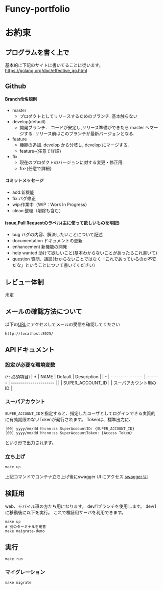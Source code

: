 # Funcy-portfolio
# お約束

## プログラムを書く上で
基本的に下記のサイトに書いてることに従います。  
https://golang.org/doc/effective_go.html

## Github
#### Branch命名規則
- master
    - プロダクトとしてリリースするためのブランチ. 基本触らない
- develop(default)
    - 開発ブランチ． コードが安定し,リリース準備ができたら master へマージする. リリース前はこのブランチが最新バージョンとなる.
- feature
    - 機能の追加. develop から分岐し, develop にマージする.
    - feature-{任意で詳細}
- fix
    - 現在のプロダクトのバージョンに対する変更・修正用.
    - fix-{任意で詳細}
#### コミットメッセージ
- add:新機能
- fix:バグ修正
- wip:作業中（WIP：Work In Progress）
- clean:整理（削除も含む）

#### issue,Pull Requestのラベル(主に使って欲しいものを明記)
- bug バグの内容、解決したいことについて記述
- documentation ドキュメントの更新
- enhancement 新機能の開発
- help wanted 助けて欲しいこと(基本わからないことがあったらこれ書いて)
- question 質問、議論(わからないことではなく「これであっているのか不安だな」ということについて書いてください)
## レビュー体制
未定

## メールの確認方法について
以下の[URL](http://localhost:8025/)にアクセスしてメールの受信を確認してください
```
http://localhost:8025/
```


## APIドキュメント
### 設定が必要な環境変数
(`*`: 必須項目)
| * | NAME             | Default | Description            |
| - | ---------------- | ------- | ---------------------- |
|   | SUPER_ACCOUNT_ID |         | スーパアカウント用のID |


### スーパアカウント
`SUPER_ACCOUNT_ID`を指定すると、指定したユーザとしてログインできる実質的に有効期限のないTokenが発行されます。
Tokenは、標準出力に、
```
[00] yyyy/mm/dd hh:nn:ss SuperAccountID: {SUPER_ACCOUNT_ID}
[00] yyyy/mm/dd hh:nn:ss SuperAccountToken: {Access Token}
```
という形で出力されます。

### 立ち上げ
```
make up
```
上記コマンドでコンテナ立ち上げ後にswagger UI にアクセス
[swagger UI](http://localhost:8002/)

## 検証用
web、モバイル班の方たち用になります。
dev/1ブランチを使用します。
dev/1に移動後に以下を実行。
これで検証用サーバを利用できます。
```
make up
# 別のターミナルを用意
make maigrate-demo
```

## 実行
```
make run
```
### マイグレーション
```
make migrate
```